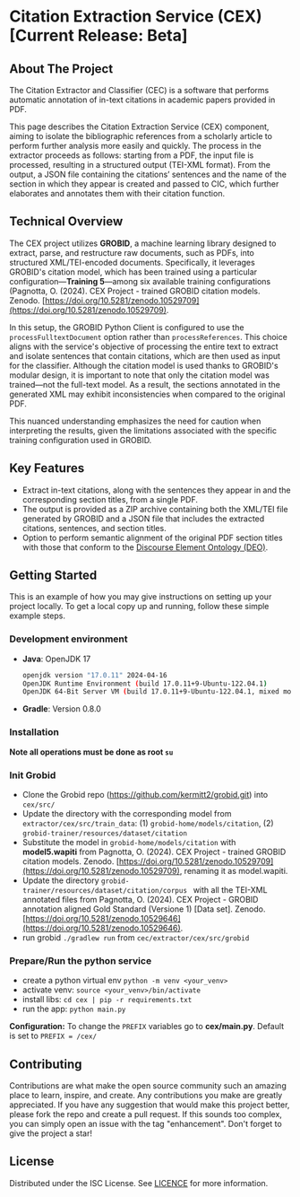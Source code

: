# Citation Extraction Service (CEX) [Current Release: Beta]

## About The Project

The Citation Extractor and Classifier (CEC) is a software that performs automatic annotation of in-text citations in academic papers provided in PDF.

This page describes the Citation Extraction Service (CEX) component, aiming to isolate the bibliographic references from a scholarly article to perform further analysis more easily and quickly. The process in the extractor proceeds as follows: starting from a PDF, the input file is processed, resulting in a structured output (TEI-XML format). From the output, a JSON file containing the citations’ sentences and the name of the section in which they appear is created and passed to CIC, which further elaborates and annotates them with their citation function.

## Technical Overview

The CEX project utilizes **GROBID**, a machine learning library designed to extract, parse, and restructure raw documents, such as PDFs, into structured XML/TEI-encoded documents. Specifically, it leverages GROBID's citation model, which has been trained using a particular configuration—**Training 5**—among six available training configurations (Pagnotta, O. (2024). CEX Project - trained GROBID citation models. Zenodo. [https://doi.org/10.5281/zenodo.10529709](https://doi.org/10.5281/zenodo.10529709).

In this setup, the GROBID Python Client is configured to use the `processFulltextDocument` option rather than `processReferences`. This choice aligns with the service's objective of processing the entire text to extract and isolate sentences that contain citations, which are then used as input for the classifier. Although the citation model is used thanks to GROBID's modular design, it is important to note that only the citation model was trained—not the full-text model. As a result, the sections annotated in the generated XML may exhibit inconsistencies when compared to the original PDF.

This nuanced understanding emphasizes the need for caution when interpreting the results, given the limitations associated with the specific training configuration used in GROBID.

## Key Features

- Extract in-text citations, along with the sentences they appear in and the corresponding section titles, from a single PDF.
- The output is provided as a ZIP archive containing both the XML/TEI file generated by GROBID and a JSON file that includes the extracted citations, sentences, and section titles.
- Option to perform semantic alignment of the original PDF section titles with those that conform to the [Discourse Element Ontology (DEO)](http://purl.org/spar/deo).

## Getting Started

This is an example of how you may give instructions on setting up your project locally. To get a local copy up and running, follow these simple example steps.

### Development environment
- **Java**: OpenJDK 17  
  ```sh
  openjdk version "17.0.11" 2024-04-16
  OpenJDK Runtime Environment (build 17.0.11+9-Ubuntu-122.04.1)
  OpenJDK 64-Bit Server VM (build 17.0.11+9-Ubuntu-122.04.1, mixed mode, sharing)
- **Gradle**: Version 0.8.0

### Installation

**Note all operations must be done as root `su`**

### Init Grobid
* Clone the Grobid repo (https://github.com/kermitt2/grobid.git) into `cex/src/`
* Update the directory with the corresponding model from `extractor/cex/src/train_data`: (1) `grobid-home/models/citation`, (2) `grobid-trainer/resources/dataset/citation`
* Substitute the model in `grobid-home/models/citation` with **model5.wapiti** from Pagnotta, O. (2024). CEX Project - trained GROBID citation models. Zenodo. [https://doi.org/10.5281/zenodo.10529709](https://doi.org/10.5281/zenodo.10529709), renaming it as model.wapiti.
* Update the directory `grobid-trainer/resources/dataset/citation/corpus ` with all the TEI-XML annotated files from Pagnotta, O. (2024). CEX Project - GROBID annotation aligned Gold Standard (Versione 1) [Data set]. Zenodo. [https://doi.org/10.5281/zenodo.10529646](https://doi.org/10.5281/zenodo.10529646).
* run grobid `./gradlew run` from `cec/extractor/cex/src/grobid`

### Prepare/Run the python service
* create a python virtual env `python -m venv <your_venv>`
* activate venv: `source <your_venv>/bin/activate`
* install libs: `cd cex | pip -r requirements.txt`
* run the app: `python main.py`

**Configuration:**
To change the `PREFIX` variables go to **cex/main.py**. 
Default is set to `PREFIX = /cex/`

## Contributing

Contributions are what make the open source community such an amazing place to learn, inspire, and create. Any contributions you make are greatly appreciated.
If you have any suggestion that would make this project better, please fork the repo and create a pull request. If this sounds too complex, you can simply open an issue with the tag "enhancement". Don't forget to give the project a star!

## License

Distributed under the ISC License. See [LICENCE](https://github.com/opencitations/cec/blob/main/LICENCE) for more information.
